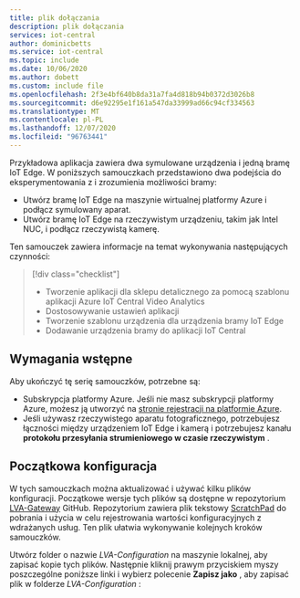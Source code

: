 ```yaml
---
title: plik dołączania
description: plik dołączania
services: iot-central
author: dominicbetts
ms.service: iot-central
ms.topic: include
ms.date: 10/06/2020
ms.author: dobett
ms.custom: include file
ms.openlocfilehash: 2f3e4bf640b8da31a7fa4d818b94b0372d3026b8
ms.sourcegitcommit: d6e92295e1f161a547da33999ad66c94cf334563
ms.translationtype: MT
ms.contentlocale: pl-PL
ms.lasthandoff: 12/07/2020
ms.locfileid: "96763441"
---
```

Przykładowa aplikacja zawiera dwa symulowane urządzenia i jedną bramę IoT Edge. W poniższych samouczkach przedstawiono dwa podejścia do eksperymentowania z i zrozumienia możliwości bramy:

* Utwórz bramę IoT Edge na maszynie wirtualnej platformy Azure i podłącz symulowany aparat.
* Utwórz bramę IoT Edge na rzeczywistym urządzeniu, takim jak Intel NUC, i podłącz rzeczywistą kamerę.

Ten samouczek zawiera informacje na temat wykonywania następujących czynności:
> [!div class="checklist"]
> * Tworzenie aplikacji dla sklepu detalicznego za pomocą szablonu aplikacji Azure IoT Central Video Analytics
> * Dostosowywanie ustawień aplikacji
> * Tworzenie szablonu urządzenia dla urządzenia bramy IoT Edge
> * Dodawanie urządzenia bramy do aplikacji IoT Central

## <a name="prerequisites"></a>Wymagania wstępne

Aby ukończyć tę serię samouczków, potrzebne są:

* Subskrypcja platformy Azure. Jeśli nie masz subskrypcji platformy Azure, możesz ją utworzyć na [stronie rejestracji na platformie Azure](https://aka.ms/createazuresubscription).
* Jeśli używasz rzeczywistego aparatu fotograficznego, potrzebujesz łączności między urządzeniem IoT Edge i kamerą i potrzebujesz kanału **protokołu przesyłania strumieniowego w czasie rzeczywistym** .

## <a name="initial-setup"></a>Początkowa konfiguracja

W tych samouczkach można aktualizować i używać kilku plików konfiguracji. Początkowe wersje tych plików są dostępne w repozytorium [LVA-Gateway](https://github.com/Azure/live-video-analytics/tree/master/ref-apps/lva-edge-iot-central-gateway) GitHub. Repozytorium zawiera plik tekstowy [ScratchPad](https://github.com/Azure/live-video-analytics/blob/master/ref-apps/lva-edge-iot-central-gateway/setup/Scratchpad.txt) do pobrania i użycia w celu rejestrowania wartości konfiguracyjnych z wdrażanych usług. Ten plik ułatwia wykonywanie kolejnych kroków samouczków.

Utwórz folder o nazwie *LVA-Configuration* na maszynie lokalnej, aby zapisać kopie tych plików. Następnie kliknij prawym przyciskiem myszy poszczególne poniższe linki i wybierz polecenie **Zapisz jako** , aby zapisać plik w folderze *LVA-Configuration* :

